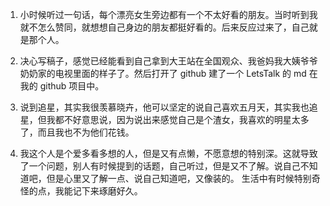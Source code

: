 <!--
 * @file: description
 * @author: changxuemeng
 * @Date: 2020-09-10 14:41:30
 * @LastEditors: changxuemeng
 * @LastEditTime: 2020-09-10 15:02:50
-->

1. 小时候听过一句话，每个漂亮女生旁边都有一个不太好看的朋友。当时听到我就不怎么赞同，就想想自己身边的朋友都挺好看的。后来反应过来了，自己就是那个人。

2. 决心写稿子，感觉已经能看到自己拿到大王站在全国观众、我爸妈我大姨爷爷奶奶家的电视里面的样子了。然后打开了 github 建了一个 LetsTalk 的 md 在我的 github 项目中。

3. 说到追星，其实我很羡慕晓卉，他可以坚定的说自己喜欢五月天，其实我也追星，但我都不好意思说，因为说出来感觉自己是个渣女，我喜欢的明星太多了，而且我也不为他们花钱。

4. 我这个人是个爱多看多想的人，但是又有点懒，不愿意想的特别深。这就导致了一个问题，别人有时候提到的话题，自己听过，但是又不了解。说自己不知道吧，但是心里又了解一点、说自己知道吧，又像装的。
   生活中有时候特别奇怪的点，我能记下来琢磨好久。
